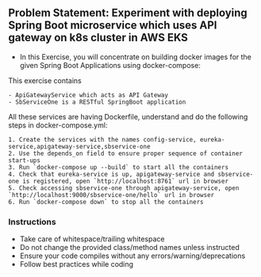 ## Problem Statement: Experiment with deploying Spring Boot microservice which uses API gateway on k8s cluster in AWS EKS

* In this Exercise, you will concentrate on building docker images for the given Spring Boot Applications using docker-compose: 

This exercise contains

    - ApiGatewayService which acts as API Gateway
    - SbServiceOne is a RESTful SpringBoot application
    
All these services are having Dockerfile, understand and do the following steps in docker-compose.yml:

    1. Create the services with the names config-service, eureka-service,apigateway-service,sbservice-one
    2. Use the depends_on field to ensure proper sequence of container start-ups
    3. Run `docker-compose up --build` to start all the containers 
    4. Check that eureka-service is up, apigateway-service and sbservice-one is registered, open `http://localhost:8761` url in browser
    5. Check accessing sbservice-one through apigateway-service, open `http://localhost:9000/sbservice-one/hello` url in browser
    6. Run `docker-compose down` to stop all the containers
      
  
  
### Instructions
 - Take care of whitespace/trailing whitespace
 - Do not change the provided class/method names unless instructed
 - Ensure your code compiles without any errors/warning/deprecations 
 - Follow best practices while coding
